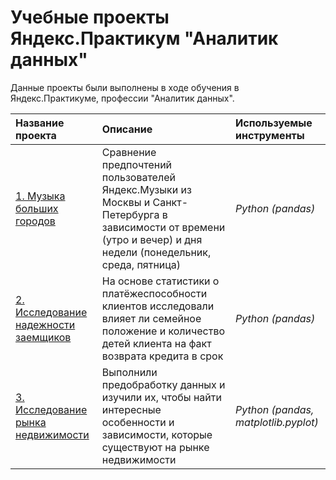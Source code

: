 # Учебные проекты Яндекс.Практикум "Аналитик данных"
Данные проекты были выполнены в ходе обучения в Яндекс.Практикуме, профессии "Аналитик данных".

| Название проекта | Описание | Используемые инструменты | 
| :---------------------- | :---------------------- | :---------------------- |
| [1. Музыка больших городов](https://github.com/LeonidRadostev/Yandex-Practicum-Projects/tree/main/Project%201.%20Music%20of%20big%20cities) | Сравнение предпочтений пользователей Яндекс.Музыки из Москвы и Санкт-Петербурга в зависимости от времени (утро и вечер) и дня недели (понедельник, среда, пятница)| *Python (pandas)* |
| [2. Исследование надежности заемщиков](https://github.com/LeonidRadostev/Yandex-Practicum-Projects/tree/main/Project%202.%20Investigation%20of%20the%20reliability%20of%20borrowers) | На основе статистики о платёжеспособности клиентов исследовали влияет ли семейное положение и количество детей клиента на факт возврата кредита в срок | *Python (pandas)* |
| [3. Исследование рынка недвижимости]( ) | Выполнили предобработку данных и изучили их, чтобы найти интересные особенности и зависимости, которые существуют на рынке недвижимости | *Python (pandas, matplotlib.pyplot)* |
